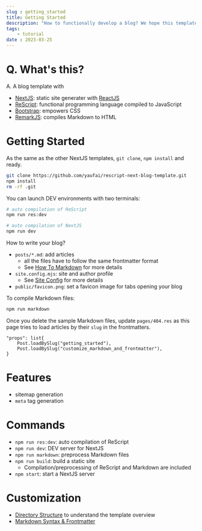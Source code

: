 ```yaml
---
slug : getting_started
title: Getting Started
description: "How to functionally develop a blog? We hope this template is a good option. Please find how to try this template."
tags:
    - tutorial
date : 2023-03-25
---
```


# Q. What's this?

A. A blog template with

- [NextJS](https://nextjs.org/): static site generater with [ReactJS](https://github.com/facebook/react/)
- [ReScript](https://rescript-lang.org/): functional programming language compiled to JavaScript
- [Bootstrap](https://getbootstrap.com/): empowers CSS
- [RemarkJS](https://github.com/remarkjs): compiles Markdown to HTML

# Getting Started

As the same as the other NextJS templates, `git clone`, `npm install` and ready.

```sh
git clone https://github.com/yaufai/rescript-next-blog-template.git
npm install
rm -rf .git
```

You can launch DEV environments with two terminals:

```sh
# auto compilation of ReScript
npm run res:dev
```

```sh
# auto compilation of NextJS
npm run dev
```

How to write your blog?

- `posts/*.md`: add articles
    - all the files have to follow the same frontmatter format
    - See [How To Markdown](how_to_markdown) for more details
- `site.config.mjs`: site and author profile
    - See [Site Config](site_config) for more details
- `public/favicon.png`: set a favicon image for tabs opening your blog

To compile Markdown files:

```sh
npm run markdown
```

Once you delete the sample Markdown files, update `pages/404.res` as this page tries to load articles by their `slug` in the frontmatters.

```res
"props": list{
    Post.loadBySlug("getting_started"),
    Post.loadBySlug("customize_markdown_and_frontmatter"),
}
```

# Features

- sitemap generation
- `meta` tag generation

# Commands

- `npm run res:dev`: auto compilation of ReScript
- `npm run dev`: DEV server for NextJS
- `npm run markdown`: preprocess Markdown files
- `npm run build`: build a static site
    - Compilation/preprocessing of ReScript and Markdown are included
- `npm start`: start a NextJS server

# Customization

- [Directory Structure](directory_structure) to understand the template overview
- [Markdown Syntax & Frontmatter](customize_markdown_and_frontmatter)

